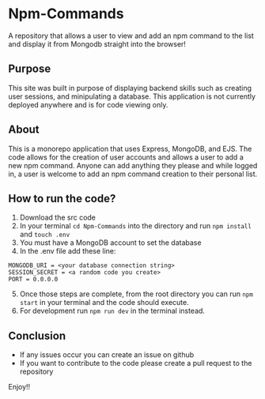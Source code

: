 # Npm-Commands
A repository that allows a user to view and add an npm command to the list and display it from Mongodb straight into the browser! 

## Purpose
This site was built in purpose of displaying backend skills such
as creating user sessions, and minipulating a database.
This application is not currently deployed anywhere and is for
code viewing only.

## About
This is a monorepo application that uses Express, MongoDB, and EJS.
The code allows for the creation of user accounts and allows a user to
add a new npm command. Anyone can add anything they please and while logged in,
a user is welcome to add an npm command creation to their personal list.

## How to run the code?
1. Download the src code
2. In your terminal ``` cd Npm-Commands ``` into the directory and run ``` npm install ``` and ``` touch .env ```
3. You must have a MongoDB account to set the database
4. In the .env file add these line: 
``` 
MONGODB_URI = <your database connection string> 
SESSION_SECRET = <a random code you create>
PORT = 0.0.0.0
```
5. Once those steps are complete, from the root directory
you can run ``` npm start ``` in your terminal and the code should execute.
6. For development run ``` npm run dev ``` in the terminal instead.

## Conclusion
* If any issues occur you can create an issue on github
* If you want to contribute to the code please create a pull request to the repository

Enjoy!!
